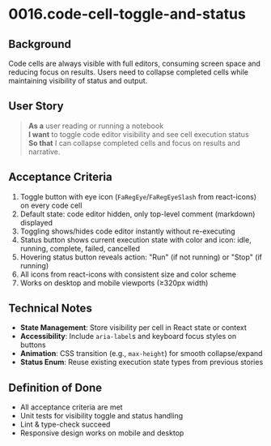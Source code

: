 # 0016.code-cell-toggle-and-status

## Background

Code cells are always visible with full editors, consuming screen space and reducing focus on results. Users need to collapse completed cells while maintaining visibility of status and output.

## User Story

> **As a** user reading or running a notebook  
> **I want** to toggle code editor visibility and see cell execution status  
> **So that** I can collapse completed cells and focus on results and narrative.

## Acceptance Criteria

1. Toggle button with eye icon (`FaRegEye`/`FaRegEyeSlash` from react-icons) on every code cell
2. Default state: code editor hidden, only top-level comment (markdown) displayed
3. Toggling shows/hides code editor instantly without re-executing
4. Status button shows current execution state with color and icon: idle, running, complete, failed, cancelled
5. Hovering status button reveals action: "Run" (if not running) or "Stop" (if running)
6. All icons from react-icons with consistent size and color scheme
7. Works on desktop and mobile viewports (≥320px width)

## Technical Notes

- **State Management**: Store visibility per cell in React state or context
- **Accessibility**: Include `aria-label`s and keyboard focus styles on buttons
- **Animation**: CSS transition (e.g., `max-height`) for smooth collapse/expand
- **Status Enum**: Reuse existing execution state types from previous stories

## Definition of Done

- All acceptance criteria are met
- Unit tests for visibility toggle and status handling
- Lint & type-check succeed
- Responsive design works on mobile and desktop
